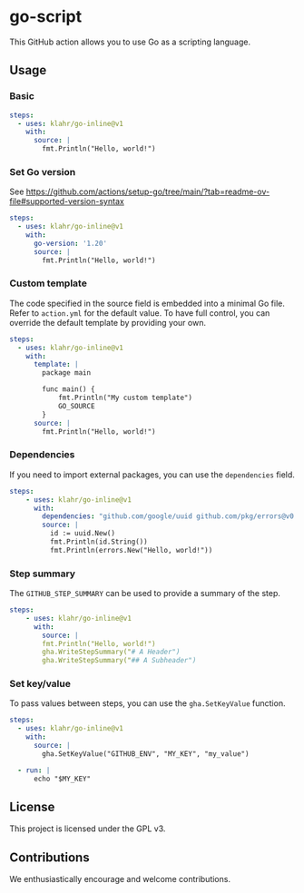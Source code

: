 # go-script
This GitHub action allows you to use Go as a scripting language.

## Usage
### Basic

```yaml
steps:
  - uses: klahr/go-inline@v1
    with:
      source: |
        fmt.Println("Hello, world!")
```

### Set Go version
See https://github.com/actions/setup-go/tree/main/?tab=readme-ov-file#supported-version-syntax

```yaml
steps:
  - uses: klahr/go-inline@v1
    with:
      go-version: '1.20'
      source: |
        fmt.Println("Hello, world!")
```

### Custom template
The code specified in the source field is embedded into a minimal Go file. Refer to `action.yml` for the default value.
To have full control, you can override the default template by providing your own.

```yaml
steps:
  - uses: klahr/go-inline@v1
    with:
      template: |
        package main

        func main() {
            fmt.Println("My custom template")
            GO_SOURCE
        }
      source: |
        fmt.Println("Hello, world!")
```

### Dependencies
If you need to import external packages, you can use the `dependencies` field.

```yaml
steps:
    - uses: klahr/go-inline@v1
      with:
        dependencies: "github.com/google/uuid github.com/pkg/errors@v0.9.1"
        source: |
          id := uuid.New()
          fmt.Println(id.String())
          fmt.Println(errors.New("Hello, world!"))
```

### Step summary
The `GITHUB_STEP_SUMMARY` can be used to provide a summary of the step.

```yaml
steps:
    - uses: klahr/go-inline@v1
      with:
        source: |
        fmt.Println("Hello, world!")
        gha.WriteStepSummary("# A Header")
        gha.WriteStepSummary("## A Subheader")
```

### Set key/value
To pass values between steps, you can use the `gha.SetKeyValue` function.

```yaml
steps:
  - uses: klahr/go-inline@v1
    with:
      source: |
        gha.SetKeyValue("GITHUB_ENV", "MY_KEY", "my_value")

  - run: |
      echo "$MY_KEY"
```

## License
This project is licensed under the GPL v3.

## Contributions
We enthusiastically encourage and welcome contributions.
